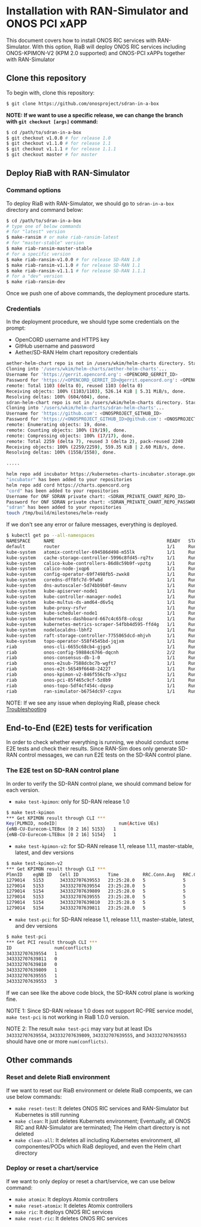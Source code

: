 # Installation with RAN-Simulator and ONOS PCI xAPP
This document covers how to install ONOS RIC services with RAN-Simulator.
With this option, RiaB will deploy ONOS RIC services including ONOS-KPIMON-V2 (KPM 2.0 supported) and ONOS-PCI xAPPs together with RAN-Simulator

## Clone this repository
To begin with, clone this repository:
```bash
$ git clone https://github.com/onosproject/sdran-in-a-box
```
**NOTE: If we want to use a specific release, we can change the branch with `git checkout [args]` command:**
```bash
$ cd /path/to/sdran-in-a-box
$ git checkout v1.0.0 # for release 1.0
$ git checkout v1.1.0 # for release 1.1
$ git checkout v1.1.1 # for release 1.1.1
$ git checkout master # for master
```

## Deploy RiaB with RAN-Simulator
### Command options
To deploy RiaB with RAN-Simulator, we should go to `sdran-in-a-box` directory and command below:
```bash
$ cd /path/to/sdran-in-a-box
# type one of below commands
# for "latest" version
$ make-ransim # or make riab-ransim-latest
# for "master-stable" version
$ make riab-ransim-master-stable
# for a specific version
$ make riab-ransim-v1.0.0 # for release SD-RAN 1.0
$ make riab-ransim-v1.1.0 # for release SD-RAN 1.1
$ make riab-ransim-v1.1.1 # for release SD-RAN 1.1.1
# for a "dev" version
$ make riab-ransim-dev
```

Once we push one of above commands, the deployment procedure starts.

### Credentials
In the deployment procedure, we should type some credentials on the prompt:
* OpenCORD username and HTTPS key
* GitHub username and password
* Aether/SD-RAN Helm chart repository credentials

```bash
aether-helm-chart repo is not in /users/wkim/helm-charts directory. Start to clone - it requires HTTPS key
Cloning into '/users/wkim/helm-charts/aether-helm-charts'...
Username for 'https://gerrit.opencord.org': <OPENCORD_GERRIT_ID>
Password for 'https://<OPENCORD_GERRIT_ID>@gerrit.opencord.org': <OPENCORD_GERRIT_HTTPS_KEY>
remote: Total 1103 (delta 0), reused 1103 (delta 0)
Receiving objects: 100% (1103/1103), 526.14 KiB | 5.31 MiB/s, done.
Resolving deltas: 100% (604/604), done.
sdran-helm-chart repo is not in /users/wkim/helm-charts directory. Start to clone - it requires Github credential
Cloning into '/users/wkim/helm-charts/sdran-helm-charts'...
Username for 'https://github.com': <ONOSPROJECT_GITHUB_ID>
Password for 'https://<ONOSPROJECT_GITHUB_ID>@github.com': <ONOSPROJECT_GITHUB_PASSWORD>
remote: Enumerating objects: 19, done.
remote: Counting objects: 100% (19/19), done.
remote: Compressing objects: 100% (17/17), done.
remote: Total 2259 (delta 7), reused 3 (delta 2), pack-reused 2240
Receiving objects: 100% (2259/2259), 559.35 KiB | 2.60 MiB/s, done.
Resolving deltas: 100% (1558/1558), done.

.....

helm repo add incubator https://kubernetes-charts-incubator.storage.googleapis.com/
"incubator" has been added to your repositories
helm repo add cord https://charts.opencord.org
"cord" has been added to your repositories
Username for ONF SDRAN private chart: <SDRAN_PRIVATE_CHART_REPO_ID>
Password for ONF SDRAN private chart: <SDRAN_PRIVATE_CHART_REPO_PASSWORD>
"sdran" has been added to your repositories
touch /tmp/build/milestones/helm-ready
```

If we don't see any error or failure messages, everything is deployed.
```bash
$ kubectl get po --all-namespaces
NAMESPACE     NAME                                          READY   STATUS    RESTARTS   AGE
default       router                                        1/1     Running   0          44h
kube-system   atomix-controller-694586d498-m55lk            1/1     Running   0          90s
kube-system   cache-storage-controller-5996c8fd45-rq7tv     1/1     Running   0          89s
kube-system   calico-kube-controllers-86d8c59b9f-vpztg      1/1     Running   0          45h
kube-system   calico-node-jxqp6                             1/1     Running   0          45h
kube-system   config-operator-69f7498fb5-zwxk8              1/1     Running   0          88s
kube-system   coredns-dff8fc7d-9fw8d                        1/1     Running   0          45h
kube-system   dns-autoscaler-5d74bb9b8f-6mvnv               1/1     Running   0          45h
kube-system   kube-apiserver-node1                          1/1     Running   0          45h
kube-system   kube-controller-manager-node1                 1/1     Running   0          45h
kube-system   kube-multus-ds-amd64-d6v5q                    1/1     Running   0          45h
kube-system   kube-proxy-rsfvr                              1/1     Running   0          45h
kube-system   kube-scheduler-node1                          1/1     Running   0          45h
kube-system   kubernetes-dashboard-667c4c65f8-cdcqz         1/1     Running   0          45h
kube-system   kubernetes-metrics-scraper-54fbb4d595-ffd4g   1/1     Running   0          45h
kube-system   nodelocaldns-lbhf2                            1/1     Running   0          45h
kube-system   raft-storage-controller-7755865dcd-mhjvh      1/1     Running   0          89s
kube-system   topo-operator-558f4545bd-jqjxm                1/1     Running   0          87s
riab          onos-cli-6655c68cb4-gjgx5                     1/1     Running   0          57s
riab          onos-config-59884c6766-dqcnh                  2/2     Running   0          57s
riab          onos-consensus-db-1-0                         1/1     Running   0          57s
riab          onos-e2sub-7588dcbc7b-wgft7                   1/1     Running   0          57s
riab          onos-e2t-56549f6648-24227                     1/1     Running   0          57s
riab          onos-kpimon-v2-846f556cfb-x7gsz               1/1     Running   0          57s
riab          onos-pci-85f465c9cf-5z8b9                     1/1     Running   0          57s
riab          onos-topo-5df4cf454c-dqvsp                    1/1     Running   0          57s
riab          ran-simulator-b6754dc97-czgvx                 1/1     Running   0          57s
```

NOTE: If we see any issue when deploying RiaB, please check [Troubleshooting](./troubleshooting.md)

## End-to-End (E2E) tests for verification
In order to check whether everything is running, we should conduct some E2E tests and check their results.
Since RAN-Sim does only generate SD-RAN control messages, we can run E2E tests on the SD-RAN control plane.

### The E2E test on SD-RAN control plane
In order to verify the SD-RAN control plane, we should command below for each version.
* `make test-kpimon`: only for SD-RAN release 1.0
```bash
$ make test-kpimon
*** Get KPIMON result through CLI ***
Key[PLMNID, nodeID]                       num(Active UEs)
{eNB-CU-Eurecom-LTEBox [0 2 16] 5153}   1
{eNB-CU-Eurecom-LTEBox [0 2 16] 5154}   1
```

* `make test-kpimon-v2`: for SD-RAN release 1.1, release 1.1.1, master-stable, latest, and dev versions
```bash
$ make test-kpimon-v2
*** Get KPIMON result through CLI ***
PlmnID    egNB ID   Cell ID           Time         RRC.Conn.Avg   RRC.Conn.Max   RRC.ConnEstabAtt.Tot   RRC.ConnEstabSucc.Tot   RRC.ConnReEstabAtt.HOFail   RRC.ConnReEstabAtt.Other   RRC.ConnReEstabAtt.Tot   RRC.ConnReEstabAtt.reconfigFail
1279014   5153      343332707639553   23:25:28.0   5              5              0                      0                       0                           0                          0                        0
1279014   5153      343332707639554   23:25:28.0   5              5              0                      0                       0                           0                          0                        0
1279014   5154      343332707639809   23:25:28.0   5              5              0                      0                       0                           0                          0                        0
1279014   5153      343332707639555   23:25:28.0   5              5              0                      0                       0                           0                          0                        0
1279014   5154      343332707639810   23:25:28.0   5              5              0                      0                       0                           0                          0                        0
1279014   5154      343332707639811   23:25:28.0   5              5              0                      0                       0                           0                          0                        0
```

* `make test-pci`: for SD-RAN release 1.1, release 1.1.1, master-stable, latest, and dev versions
```bash
$ make test-pci
*** Get PCI result through CLI ***
ID                num(conflicts)
343332707639554   1
343332707639811   0
343332707639810   0
343332707639809   1
343332707639555   1
343332707639553   3
```

If we can see like the above code block, the SD-RAN cotrol plane is working fine.

NOTE 1: Since SD-RAN release 1.0 does not support RC-PRE service model, `make test-pci` is not working in RiaB 1.0.0 version.

NOTE 2: The result `make test-pci` may vary but at least IDs `343332707639554`, `343332707639809`, `343332707639555`, and `343332707639553` should have one or more `num(conflicts)`.

## Other commands
### Reset and delete RiaB environment
If we want to reset our RiaB environment or delete RiaB compoents, we can use below commands:
* `make reset-test`: It deletes ONOS RIC services and RAN-Simulator but Kubernetes is still running
* `make clean`: It just deletes Kubernets environment; Eventually, all ONOS RIC and RAN-Simulator are terminated; The Helm chart directory is not deleted
* `make clean-all`: It deletes all including Kubernetes environment, all componentes/PODs which RiaB deployed, and even the Helm chart directory

### Deploy or reset a chart/service
If we want to only deploy or reset a chart/service, we can use below command:
* `make atomix`: It deploys Atomix controllers
* `make reset-atomix`: It deletes Atomix controllers
* `make ric`: It deploys ONOS RIC services
* `make reset-ric`: It deletes ONOS RIC services